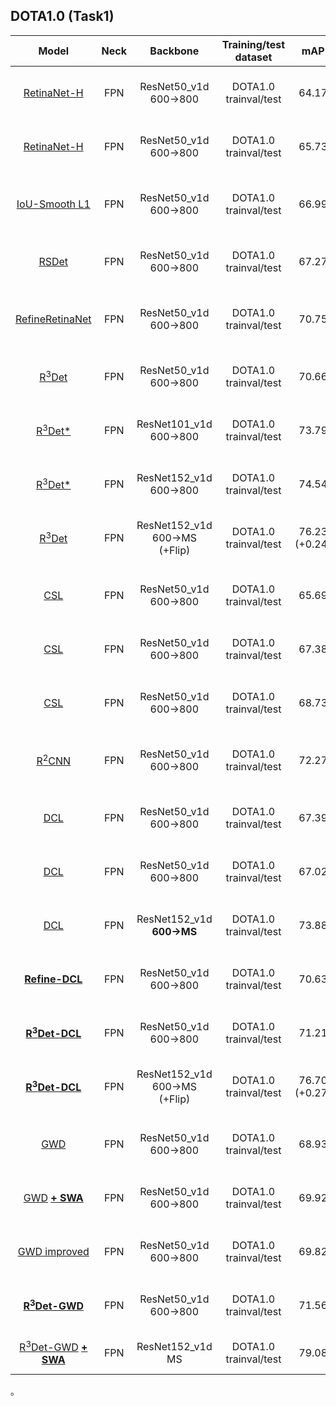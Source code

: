 
## DOTA1.0 (Task1)
| Model |  Neck  | Backbone    |    Training/test dataset    |    mAP   | Model Link | Anchor | Angle Pred. | Reg. Loss| Angle Range | lr schd | Data Augmentation | GPU | Image/GPU | Configs |      
|:------------:|:------------:|:------------:|:------------:|:-----------:|:----------:|:-----------:|:-----------:|:-----------:|:---------:|:---------:|:---------:|:---------:|:---------:|:---------:|    
| [RetinaNet-H](https://arxiv.org/abs/1908.05612) | FPN | ResNet50_v1d 600->800 | DOTA1.0 trainval/test | 64.17 | [Baidu Drive (j5l0)](https://pan.baidu.com/s/1Qh_LE6QeGsOBYqMzjAESsA) | H | Reg. | smooth L1 | **180** | 2x | × | 3X GeForce RTX 2080 Ti | 1 | [cfgs_res50_dota_v15.py](./libs/configs/DOTA/retinanet/cfgs_res50_dota_v15.py) |
| [RetinaNet-H](https://arxiv.org/abs/1908.05612) | FPN | ResNet50_v1d 600->800 | DOTA1.0 trainval/test | 65.73 | [Baidu Drive (jum2)](https://pan.baidu.com/s/19-hEtCGxLfYuluTATQJpdg) | H | Reg. | smooth L1 | **90** | 2x | × | 3X GeForce RTX 2080 Ti | 1 | [cfgs_res50_dota_v4.py](./libs/configs/DOTA/retinanet/cfgs_res50_dota_v4.py) |
|||||
| [IoU-Smooth L1](https://arxiv.org/abs/1811.07126) | FPN | ResNet50_v1d 600->800 | DOTA1.0 trainval/test | 66.99 | [Baidu Drive (bc83)](https://pan.baidu.com/s/19lyx6WvThr61xrbpkC9nQg) | H | Reg. | **iou-smooth L1** | 90 | 1x | × | 1X GeForce RTX 2080 Ti | 1 | [cfgs_res50_dota_v5.py](./libs/configs/DOTA/retinanet/cfgs_res50_dota_v5.py) |
|||||
| [RSDet](https://arxiv.org/pdf/1911.08299) | FPN | ResNet50_v1d 600->800 | DOTA1.0 trainval/test | 67.27 | [Baidu Drive (6nt5)](https://pan.baidu.com/s/1-4iXqRMvCOIEtrMFwtXyew) | H | Reg. | modulated loss | - | 2x | × | 8X GeForce RTX 2080 Ti | 1 | [cfgs_res50_dota_rsdet_v2.py](./libs/configs/DOTA/rsdet/cfgs_res50_dota_rsdet_v2.py) |
|||||
| [RefineRetinaNet](https://arxiv.org/abs/1908.05612) | FPN | ResNet50_v1d 600->800 | DOTA1.0 trainval/test | 70.75 | [Baidu Drive (bfa8)](https://pan.baidu.com/s/1PCY_8TiLz9ErFMR3GUjQWg) | H->R | Reg. | smooth L1 | 90 | 2x | × | 3X GeForce RTX 2080 Ti | 1 | [cfgs_res50_dota_refine_retinanet_v1.py](./libs/configs/DOTA/refine_retinanet/cfgs_res50_dota_refine_retinanet_v1.py) |
|||||
| [R<sup>3</sup>Det](https://arxiv.org/abs/1908.05612) | FPN | ResNet50_v1d 600->800 | DOTA1.0 trainval/test | 70.66 | [Baidu Drive (30lt)](https://pan.baidu.com/s/143sGeLNjXzcpxi9GV7FVyA) | H->R | Reg. | smooth L1 | 90 | 2x | × | 3X GeForce RTX 2080 Ti | 1 | [cfgs_res50_dota_r3det_v1.py](./libs/configs/DOTA/r3det/cfgs_res50_dota_r3det_v1.py) |
| [R<sup>3</sup>Det*](https://arxiv.org/abs/1908.05612) | FPN | ResNet101_v1d 600->800 | DOTA1.0 trainval/test | 73.79 | [Baidu Drive (d7qp)](https://pan.baidu.com/s/1GnRbedKDfpgeYB1rUlwObQ) | H->R | Reg. | iou-smooth L1 | 90 | 3x | √ | 4X GeForce RTX 2080 Ti | 1 | [cfgs_res101_dota_r3det_v19.py](./libs/configs/DOTA/r3det/cfgs_res101_dota_r3det_v19.py) |
| [R<sup>3</sup>Det*](https://arxiv.org/abs/1908.05612) | FPN | ResNet152_v1d 600->800 | DOTA1.0 trainval/test | 74.54 | [Baidu Drive (73bc)](https://pan.baidu.com/s/1WElLJwx15Gmu_gWUj4gE3A) | H->R | Reg. | iou-smooth L1 | 90 | 3x | √ | 4X GeForce RTX 2080 Ti | 1 | [cfgs_res152_dota_r3det_v25.py](./libs/configs/DOTA/r3det/cfgs_res152_dota_r3det_v25.py) |
| [R<sup>3</sup>Det](https://arxiv.org/abs/1908.05612) | FPN | ResNet152_v1d 600->MS (+Flip) | DOTA1.0 trainval/test | 76.23 (+0.24) | [model](https://drive.google.com/file/d/1GkpiSPN-cAnvDISk5d4kjrV3Tqti_mbj/view?usp=sharing) | H->R | Reg. | iou-smooth L1 | 90 | 4x | √ | 3X GeForce RTX 2080 Ti | 1 | [cfgs_res152_dota_r3det_v3.py](./libs/configs/DOTA/r3det/cfgs_res152_dota_r3det_v3.py) |     
|||||
| [CSL](https://arxiv.org/abs/2003.05597) | FPN | ResNet50_v1d 600->800 | DOTA1.0 trainval/test | 65.69 | [Baidu Drive (kgr3)](https://pan.baidu.com/s/1gvkLhyoIMqVKWsSK38wyrw) | H | **Cls.: Gaussian (r=6, w=1)** | smooth L1 | 180 | 2x | × | 3X GeForce RTX 2080 Ti | 1 | [cfgs_res50_dota_v1.py](./libs/configs/DOTA/csl/cfgs_res50_dota_v1.py) |
| [CSL](https://arxiv.org/abs/2003.05597) | FPN | ResNet50_v1d 600->800 | DOTA1.0 trainval/test | 67.38 | [Baidu Drive (g3wt)](https://pan.baidu.com/s/1nrIs-oYA53qQzlPjqYkMJQ) | H | **Cls.: Gaussian (r=1, w=10)** | smooth L1 | 180 | 2x | × | 3X GeForce RTX 2080 Ti | 1 | [cfgs_res50_dota_v45.py](./libs/configs/DOTA/csl/cfgs_res50_dota_v45.py) |
| [CSL](https://arxiv.org/abs/2003.05597) | FPN | ResNet50_v1d 600->800 | DOTA1.0 trainval/test | 68.73 | [Baidu Drive (3a4t)](https://pan.baidu.com/s/1yC-b9Y4ZVgVkQvpPRRLmhw) | H | **Cls.: Pulse (w=1)** | smooth L1 | 180 | 2x | × | 2X GeForce RTX 2080 Ti | 1 | [cfgs_res50_dota_v41.py](./libs/configs/DOTA/csl/cfgs_res50_dota_v41.py) |
|||||
| [R<sup>2</sup>CNN](https://arxiv.org/abs/1706.09579) | FPN | ResNet50_v1d 600->800 | DOTA1.0 trainval/test | 72.27 | [Baidu Drive (wt2b)](https://pan.baidu.com/s/1R_31U2jl7gj6OMvirURnsg) | H->R | Reg. | smooth L1 | 90 | 1x | × | 3X GeForce RTX 2080 Ti | 1 | [cfgs_res50_dota_v1.py](./libs/configs/DOTA/r2cnn/cfgs_res50_dota_v1.py) |
|||||
 | [DCL](https://arxiv.org/abs/2011.09670) | FPN | ResNet50_v1d 600->800 | DOTA1.0 trainval/test | 67.39 | [Baidu Drive (p9tu)](https://pan.baidu.com/s/1TZ9V0lTTQnMhiepxK1mdqg) | H | **Cls.: BCL (w=180/256)** | smooth L1 | 180 | 2x | × | 3X GeForce RTX 2080 Ti | 1 | [cfgs_res50_dota_dcl_v5.py](./libs/configs/DOTA/dcl/cfgs_res50_dota_dcl_v5.py) |
 | [DCL](https://arxiv.org/abs/2011.09670) | FPN | ResNet50_v1d 600->800 | DOTA1.0 trainval/test | 67.02 | [Baidu Drive (mcfg)](https://pan.baidu.com/s/1sadSnSdQDjJyqSTJviWHdg) | H | **Cls.: GCL (w=180/256)** | smooth L1 | 180 | 2x | × | 3X GeForce RTX 2080 Ti | 1 | [cfgs_res50_dota_dcl_v10.py](./libs/configs/DOTA/dcl/cfgs_res50_dota_dcl_v10.py) |
 | [DCL](https://arxiv.org/abs/2011.09670) | FPN | ResNet152_v1d **600->MS** | DOTA1.0 trainval/test | 73.88 | [Baidu Drive (a7du)](https://pan.baidu.com/s/1J9gmrYLINfjtgDkVAqp-Ww) | H | **Cls.: BCL (w=180/256)** | smooth L1 | 180 | 2x | √ | 3X GeForce RTX 2080 Ti | 1 | [cfgs_res152_dota_dcl_v1.py](./libs/configs/DOTA/dcl/cfgs_res152_dota_dcl_v1.py) |
 | **[Refine-DCL](https://arxiv.org/abs/2011.09670)** | FPN | ResNet50_v1d 600->800 | DOTA1.0 trainval/test | 70.63| [Baidu Drive (6bv5)](https://pan.baidu.com/s/1IlIjK6NLPQfLqMnPo7p6sw) | H->R | **Cls.: BCL (w=180/256)** | iou-smooth L1 | 90->180 | 2x | × | 3X GeForce RTX 2080 Ti | 1 | [cfgs_res50_dota_refine_dcl_v1.py](./libs/configs/DOTA/r3det_dcl/cfgs_res50_dota_refine_dcl_v1.py) |
 | **[R<sup>3</sup>Det-DCL](https://arxiv.org/abs/2011.09670)** | FPN | ResNet50_v1d 600->800 | DOTA1.0 trainval/test | 71.21| [Baidu Drive (jueq)](https://pan.baidu.com/s/1XR31i3T-C5R16giBxQUNWw) | H->R | **Cls.: BCL (w=180/256)** | iou-smooth L1 | 90->180 | 2x | × | 3X GeForce RTX 2080 Ti | 1 | [cfgs_res50_dota_r3det_dcl_v1.py](./libs/configs/DOTA/r3det_dcl/cfgs_res50_dota_r3det_dcl_v1.py) |
 | **[R<sup>3</sup>Det-DCL](https://arxiv.org/abs/2011.09670)** | FPN | ResNet152_v1d 600->MS (+Flip) | DOTA1.0 trainval/test | 76.70 (+0.27) | [Baidu Drive (2iov)](https://pan.baidu.com/s/1UVcCrhcUwTFvWpJaoIToCA) | H->R | **Cls.: BCL (w=180/256)** | iou-smooth L1 | 90->180 | 4x | √ | 4X GeForce RTX 2080 Ti | 1 | [cfgs_res152_dota_r3det_dcl_v1.py](./libs/configs/DOTA/r3det_dcl/cfgs_res152_dota_r3det_dcl_v1.py) |
||||||
| [GWD](https://arxiv.org/abs/2101.11952) | FPN | ResNet50_v1d 600->800 | DOTA1.0 trainval/test | 68.93 | [Baidu Drive (nb7w)](https://pan.baidu.com/s/1u74Uk0wQQT_8QWR9rYwgrw) | H | Reg. | **gwd** | 90 | 1x | × | 1X GeForce RTX 2080 Ti | 1 | [cfgs_res50_dota_v10.py](./libs/configs/DOTA/gwd/cfgs_res50_dota_v10.py) |
| [GWD](https://arxiv.org/abs/2101.11952) **[+ SWA](https://arxiv.org/pdf/2012.12645.pdf)** | FPN | ResNet50_v1d 600->800 | DOTA1.0 trainval/test | 69.92 | [Baidu Drive (nb7w)](https://pan.baidu.com/s/1u74Uk0wQQT_8QWR9rYwgrw) | H | Reg. | gwd | 90 | 1x | × | 1X GeForce RTX 2080 Ti | 1 | [cfgs_res50_dota_v10.py](./libs/configs/DOTA/gwd/cfgs_res50_dota_v10.py) |
| [GWD improved](https://arxiv.org/abs/2101.11952) | FPN | ResNet50_v1d 600->800 | DOTA1.0 trainval/test | 69.82 | [Baidu Drive (w51h)](https://pan.baidu.com/s/15ukQf10rsVG2nMXA7KnsqA) | H | Reg. | **gwd** | 90 | 1x | × | 1X GeForce RTX 2080 Ti | 1 | [cfgs_res50_dota_v17.py](./libs/configs/DOTA/gwd/cfgs_res50_dota_v17.py) |
| **[R<sup>3</sup>Det-GWD](https://arxiv.org/abs/2101.11952)** | FPN | ResNet50_v1d 600->800 | DOTA1.0 trainval/test | 71.56 | [Baidu Drive ()]() | H->R | Reg. | **smooth L1->gwd** | 90 | 2x | × | 3X GeForce RTX 2080 Ti | 1 | [cfgs_res50_dota_r3det_gwd_v6.py](./libs/configs/DOTA/r3det_gwd/cfgs_res50_dota_r3det_gwd_v6.py) |
| [R<sup>3</sup>Det-GWD](https://arxiv.org/abs/2101.11952) **[+ SWA](https://arxiv.org/pdf/2012.12645.pdf)** | FPN | ResNet152_v1d MS | DOTA1.0 trainval/test | 79.08 | [Baidu Drive ()]() | H->R | Reg. | **smooth L1->gwd** | 90 | 6x | √ | 8X Tesla V100 | 1 | [cfgs_res152_dota_r3det_gwd_v5.py](./libs/configs/DOTA/r3det_gwd/cfgs_res152_dota_r3det_gwd_v5.py) |
。